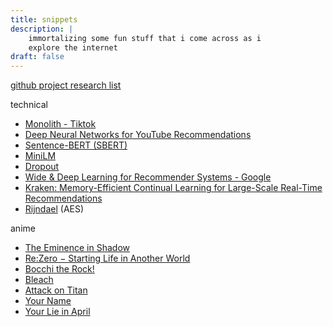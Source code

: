 ```yaml
---
title: snippets
description: |
    immortalizing some fun stuff that i come across as i
    explore the internet
draft: false
---
```


[github project research list](https://github.com/stars/hitorilabs/lists/research)

technical
- [Monolith - Tiktok](https://arxiv.org/pdf/2209.07663.pdf)
- [Deep Neural Networks for YouTube Recommendations](https://dl.acm.org/doi/pdf/10.1145/2959100.2959190)
- [Sentence-BERT (SBERT)](https://arxiv.org/pdf/1908.10084.pdf)
- [MiniLM](https://arxiv.org/pdf/2002.10957.pdf)
- [Dropout](https://www.cs.toronto.edu/~rsalakhu/papers/srivastava14a.pdf)
- [Wide & Deep Learning for Recommender Systems - Google](https://arxiv.org/pdf/1606.07792.pdf)
- [Kraken: Memory-Efficient Continual Learning for Large-Scale Real-Time Recommendations](http://storage.cs.tsinghua.edu.cn/papers/sc20-kraken.pdf/)
- [Rijndael](https://en.wikipedia.org/wiki/Advanced_Encryption_Standard) (AES)

anime
- [The Eminence in Shadow](https://en.wikipedia.org/wiki/The_Eminence_in_Shadow)
- [Re:Zero − Starting Life in Another World](https://en.wikipedia.org/wiki/Re:Zero_%E2%88%92_Starting_Life_in_Another_World)
- [Bocchi the Rock!](https://en.wikipedia.org/wiki/Bocchi_the_Rock!)
- [Bleach](https://en.wikipedia.org/wiki/Bleach_(TV_series))
- [Attack on Titan](https://en.wikipedia.org/wiki/Attack_on_Titan)
- [Your Name](https://en.wikipedia.org/wiki/Your_Name)
- [Your Lie in April](https://en.wikipedia.org/wiki/Your_Lie_in_April)